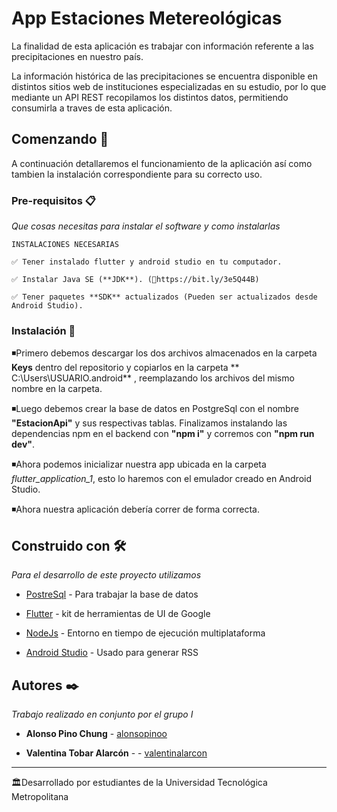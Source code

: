 #  App Estaciones Metereológicas

La finalidad de esta aplicación es trabajar con información referente a las precipitaciones en nuestro país.

La información histórica de las precipitaciones se encuentra disponible en distintos sitios web de instituciones especializadas en su estudio, por lo que mediante un API REST recopilamos los distintos datos, permitiendo consumirla a traves de esta aplicación. 

  

##  Comenzando 🚀


A continuación detallaremos el funcionamiento de la aplicación así como tambien la instalación correspondiente para su correcto uso.

###  Pre-requisitos 📋


_Que cosas necesitas para instalar el software y como instalarlas_
```
INSTALACIONES NECESARIAS

✅ Tener instalado flutter y android studio en tu computador.

✅ Instalar Java SE (**JDK**). (🔗https://bit.ly/3e5Q44B)

✅ Tener paquetes **SDK** actualizados (Pueden ser actualizados desde Android Studio).

```

  

###  Instalación 🔧

  

◾Primero debemos descargar los dos archivos almacenados en la carpeta **Keys** dentro del repositorio y copiarlos en la carpeta ** C:\Users\USUARIO\.android**  ,  reemplazando los archivos del mismo nombre en la carpeta.

◾Luego debemos crear la base de datos en PostgreSql con el nombre **"EstacionApi"** y sus respectivas tablas. Finalizamos instalando las dependencias npm en el backend con **"npm i"** y corremos con **"npm run dev"**.

◾Ahora podemos inicializar nuestra app ubicada en la carpeta _flutter_application_1_, esto lo haremos con el emulador creado en Android Studio.

◾Ahora nuestra aplicación debería correr de forma correcta.




##  Construido con 🛠️

  

_Para el desarrollo de este proyecto utilizamos_

  

* [PostreSql](https://www.postgresql.org) - Para trabajar la base de datos

* [Flutter](https://flutter.dev) - kit de herramientas de UI de Google

* [NodeJs](https://nodejs.org/es/) - Entorno en tiempo de ejecución multiplataforma

* [Android Studio](https://developer.android.com/studio?hl=es-419&gclid=CjwKCAiAh_GNBhAHEiwAjOh3ZFPHJ6YT_b_4yA3M0rWrrAO1J-fIPlSCefDxaVDssBj5y-xSZjpxIRoCBpoQAvD_BwE&gclsrc=aw.ds) - Usado para generar RSS


  

##  Autores ✒️

  

_Trabajo realizado en conjunto por el grupo I_

  

* **Alonso Pino Chung**  - [alonsopinoo](https://github.com/alonsopinoo)

* **Valentina Tobar Alarcón** -  - [valentinalarcon](https://github.com/valentinalarcon)

  


  



---

🏛️Desarrollado por estudiantes de la Universidad Tecnológica Metropolitana
